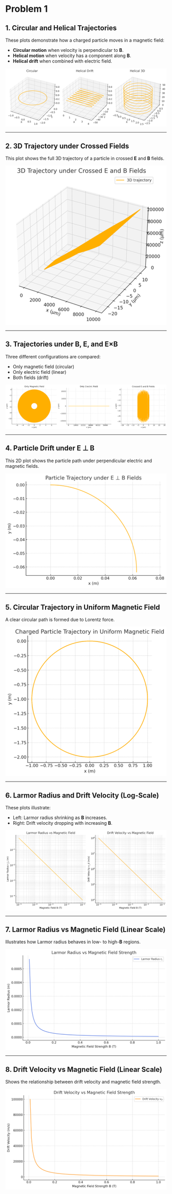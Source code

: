 # Problem 1

## 1. Circular and Helical Trajectories
These plots demonstrate how a charged particle moves in a magnetic field:

- **Circular motion** when velocity is perpendicular to **B**.
- **Helical motion** when velocity has a component along **B**.
- **Helical drift** when combined with electric field.

![Plot4.1.5](../../_pics/plot4.1.5.png)

---

## 2. 3D Trajectory under Crossed Fields
This plot shows the full 3D trajectory of a particle in crossed **E** and **B** fields.

![Plot4.1.2](../../_pics/plot4.1.2.png)

---

## 3. Trajectories under B, E, and E×B

Three different configurations are compared:

- Only magnetic field (circular)  
- Only electric field (linear)  
- Both fields (drift)

![Plot4.1.1](../../_pics/plot4.1.1.png)

---

## 4. Particle Drift under E ⊥ B
This 2D plot shows the particle path under perpendicular electric and magnetic fields.

![Plot4.1.3](../../_pics/plot4.1.3.png)

---

## 5. Circular Trajectory in Uniform Magnetic Field
A clear circular path is formed due to Lorentz force.

![Plot4.1.4](../../_pics/plot4.1.4.png)

---

## 6. Larmor Radius and Drift Velocity (Log-Scale)

These plots illustrate:
- Left: Larmor radius shrinking as **B** increases.  
- Right: Drift velocity dropping with increasing **B**.

![Plot4.1.6](../../_pics/plot4.1.6.png)

---

## 7. Larmor Radius vs Magnetic Field (Linear Scale)
Illustrates how Larmor radius behaves in low- to high-**B** regions.

![Plot4.1.7](../../_pics/plot4.1.7.png)

---

## 8. Drift Velocity vs Magnetic Field (Linear Scale)
Shows the relationship between drift velocity and magnetic field strength.

![Plot4.1.8](../../_pics/plot4.1.8.png)
